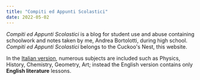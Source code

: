 ```yaml
---
title: "Compiti ed Appunti Scolastici"
date: 2022-05-02
---
```

*Compiti ed Appunti Scolastici* is a blog for student use and abuse containing schoolwork and notes taken by me, Andrea Bortolotti, during high school. *Compiti ed Appunti Scolastici* belongs to the Cuckoo's Nest, this website.

In the [Italian version](https://bortox.it/compiti/), numerous subjects are included such as Physics, History, Chemistry, Geometry, Art; instead the English version contains only **English literature** lessons. 